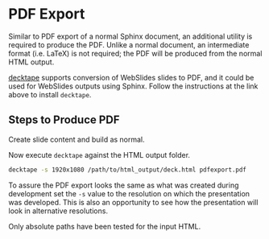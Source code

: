 # PDF Export

Similar to PDF export of a normal Sphinx document, an additional
utility is required to produce the PDF.  Unlike a normal document,
an intermediate format (i.e. LaTeX) is not required; the PDF
will be produced from the normal HTML output.

[decktape](https://github.com/astefanutti/decktape) supports conversion
of WebSlides slides to PDF, and it could be used for WebSlides outputs
using Sphinx.  Follow the instructions at the link above to install
`decktape`.

## Steps to Produce PDF

Create slide content and build as normal.

Now execute `decktape` against the HTML output folder.

```bash
decktape -s 1920x1080 /path/to/html_output/deck.html pdfexport.pdf
```

To assure the PDF export looks the same as what was created during
development set the `-s` value to the resolution on which the 
presentation was developed.  This is also an opportunity to see
how the presentation will look in alternative resolutions.

Only absolute paths have been tested for the input HTML.